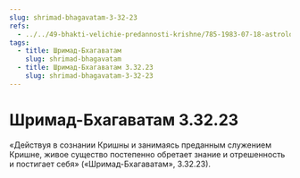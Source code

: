 ```yaml
---
slug: shrimad-bhagavatam-3-32-23
refs:
  - ../../49-bhakti-velichie-predannosti-krishne/785-1983-07-18-astrologiya-kavachi-edinoborstva-i-put-chistoj-predannosti.md
tags:
  - title: Шримад-Бхагаватам
    slug: shrimad-bhagavatam
  - title: Шримад-Бхагаватам 3.32.23
    slug: shrimad-bhagavatam-3-32-23
---
```


# Шримад-Бхагаватам 3.32.23

«Действуя в сознании Кришны и занимаясь преданным служением Кришне, живое существо постепенно обретает знание и отрешенность и постигает себя» («Шримад-Бхагаватам», 3.32.23).


